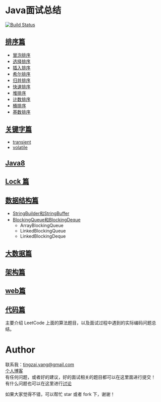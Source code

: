 # Java面试总结

[![Build Status](https://travis-ci.org/joyang1/JavaInterview.svg?branch=master)](https://travis-ci.org/joyang1/JavaInterview)

## [排序篇](/sortpro)
- [冒泡排序](/sortpro/1.bubbleSort.md)
- [选择排序](/sortpro/2.selectionSort.md)
- [插入排序](/sortpro/3.insertionSort.md)
- [希尔排序](/sortpro/4.shellSort.md)
- [归并排序](/sortpro/5.mergeSort.md)
- [快速排序](/sortpro/6.quickSort.md)
- [堆排序](/sortpro/7.heapSort.md)
- [计数排序](/sortpro/8.countingSort.md)
- [桶排序](/sortpro/9.bucketSort.md)
- [基数排序](/sortpro/10.radixSort.md)

## [关键字篇](/keywords)
- [transient](/keywords/transient.md)
- [volatile](/keywords/volatile.md)

## [Java8](/java8)

## [Lock 篇](/lock)

## [数据结构篇](/datastructure)
- [StringBuilder和StringBuffer](/datastructure/stringbuilderandstringbuffer.md)
- [BlockingQueue和BlockingDeque](/datastructure/blockingqueueanddeque.md)
  * ArrayBlockingQueue
  * LinkedBlockingQueue
  * LinkedBlockingDeque
  
## [大数据篇](/bigdata)

## [架构篇](/architecture)

## [web篇](/web)
  
## [代码篇](/codeinterview)
主要介绍 LeetCode 上面的算法题目，以及面试过程中遇到的实际编码问题总结。

  
  
# Author
联系我：tingzai.yang@gmail.com <br/>
[个人博客](https://blog.tommyyang.cn) <br/>
有任何问题，或者好的建议，好的面试相关的题目都可以在这里面进行提交！<br/>
有什么问题也可以在这里进行[讨论](https://github.com/joyang1/JavaInterview/issues/1)

如果大家觉得不错，可以帮忙 star 或者 fork 下，谢谢！

